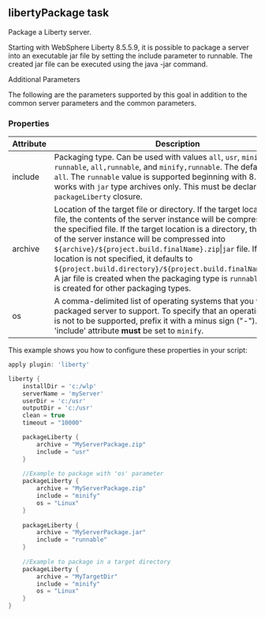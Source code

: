 ## libertyPackage task

Package a Liberty server.

Starting with WebSphere Liberty 8.5.5.9, it is possible to package a server into an executable jar file by setting the include parameter to runnable. The created jar file can be executed using the java -jar command.

Additional Parameters

The following are the parameters supported by this goal in addition to the common server parameters and the common parameters.

### Properties

| Attribute | Description | Required |
| --------- | ------------ | ----------|
| include | Packaging type. Can be used with values `all`, `usr`, `minify`, `wlp`, `runnable`, `all,runnable`, and `minify,runnable`. The default value is `all`. The `runnable` value is supported beginning with 8.5.5.9 and works with `jar` type archives only. This must be declared in the `packageLiberty` closure. | Yes, only when the `os` option is set. |
| archive | Location of the target file or directory. If the target location is a file, the contents of the server instance will be compressed into the specified file. If the target location is a directory, the contents of the server instance will be compressed into `${archive}/${project.build.finalName}.zip`&#124;`jar` file. If the target location is not specified, it defaults to `${project.build.directory}/${project.build.finalName}.zip`&#124;`jar`. A jar file is created when the packaging type is `runnable`. A zip file is created for other packaging types. | No |
| os| A comma-delimited list of operating systems that you want the packaged server to support. To specify that an operating system is not to be supported, prefix it with a minus sign ("-"). The 'include' attribute __must__ be set to `minify`. | No |


This example shows you how to configure these properties in your script:

```groovy
apply plugin: 'liberty'

liberty {
    installDir = 'c:/wlp'
    serverName = 'myServer'
    userDir = 'c:/usr'
    outputDir = 'c:/usr'
    clean = true
    timeout = "10000"

    packageLiberty {
        archive = "MyServerPackage.zip"
        include = "usr"
    }
    
    //Example to package with 'os' parameter
    packageLiberty {
        archive = "MyServerPackage.zip"
        include = "minify"
        os = "Linux"
    }
    
    packageLiberty {
        archive = "MyServerPackage.jar"
        include = "runnable"
    }
    
    //Example to package in a target directory
    packageLiberty {
        archive = "MyTargetDir"
        include = "minify"
        os = "Linux"
    }
}

```
